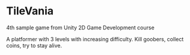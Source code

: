 # TileVania
 4th sample game from Unity 2D Game Development course
 
 A platformer with 3 levels with increasing difficulty. Kill goobers, collect coins, try to stay alive. 
